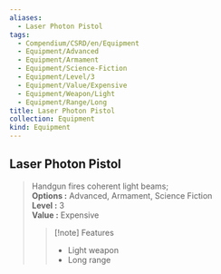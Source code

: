 ```yaml
---
aliases:
  - Laser Photon Pistol
tags:
  - Compendium/CSRD/en/Equipment
  - Equipment/Advanced
  - Equipment/Armament
  - Equipment/Science-Fiction
  - Equipment/Level/3
  - Equipment/Value/Expensive
  - Equipment/Weapon/Light
  - Equipment/Range/Long
title: Laser Photon Pistol
collection: Equipment
kind: Equipment
---
```

## Laser Photon Pistol  
  
>Handgun fires coherent light beams;  
> **Options :** Advanced, Armament, Science Fiction  
> **Level :** 3  
> **Value :** Expensive  
>>[!note] Features  
>> - Light weapon  
>> - Long range
